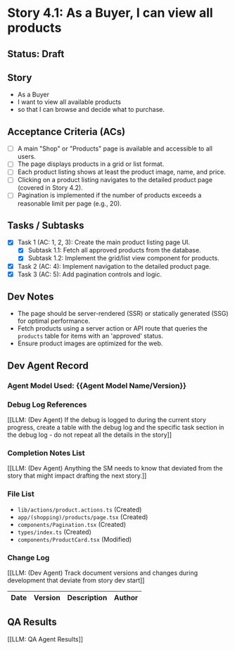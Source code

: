 # Story 4.1: As a Buyer, I can view all products

## Status: Draft

## Story

- As a Buyer
- I want to view all available products
- so that I can browse and decide what to purchase.

## Acceptance Criteria (ACs)

- [ ] A main "Shop" or "Products" page is available and accessible to all users.
- [ ] The page displays products in a grid or list format.
- [ ] Each product listing shows at least the product image, name, and price.
- [ ] Clicking on a product listing navigates to the detailed product page (covered in Story 4.2).
- [ ] Pagination is implemented if the number of products exceeds a reasonable limit per page (e.g., 20).

## Tasks / Subtasks

- [x] Task 1 (AC: 1, 2, 3): Create the main product listing page UI.
  - [x] Subtask 1.1: Fetch all approved products from the database.
  - [x] Subtask 1.2: Implement the grid/list view component for products.
- [x] Task 2 (AC: 4): Implement navigation to the detailed product page.
- [x] Task 3 (AC: 5): Add pagination controls and logic.

## Dev Notes

- The page should be server-rendered (SSR) or statically generated (SSG) for optimal performance.
- Fetch products using a server action or API route that queries the `products` table for items with an 'approved' status.
- Ensure product images are optimized for the web.


## Dev Agent Record

### Agent Model Used: {{Agent Model Name/Version}}

### Debug Log References

[[LLM: (Dev Agent) If the debug is logged to during the current story progress, create a table with the debug log and the specific task section in the debug log - do not repeat all the details in the story]]

### Completion Notes List

[[LLM: (Dev Agent) Anything the SM needs to know that deviated from the story that might impact drafting the next story.]]

### File List

- `lib/actions/product.actions.ts` (Created)
- `app/(shopping)/products/page.tsx` (Created)
- `components/Pagination.tsx` (Created)
- `types/index.ts` (Created)
- `components/ProductCard.tsx` (Modified)

### Change Log

[[LLM: (Dev Agent) Track document versions and changes during development that deviate from story dev start]]

| Date | Version | Description | Author |
| :--- | :------ | :---------- | :----- |

## QA Results

[[LLM: QA Agent Results]]
